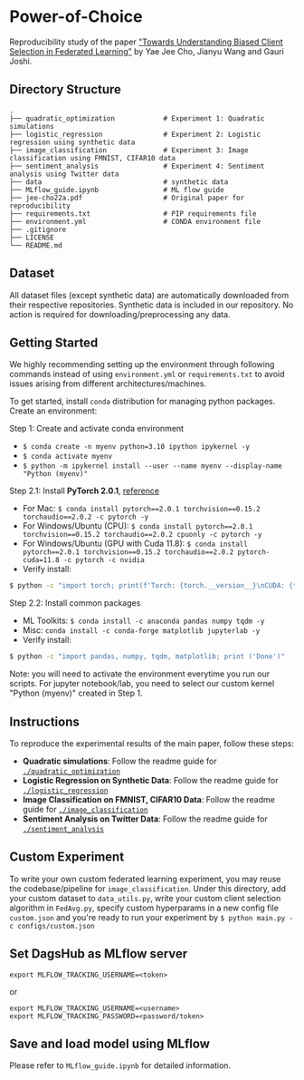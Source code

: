 # Power-of-Choice
Reproducibility study of the paper ["Towards Understanding Biased Client Selection in Federated Learning"](./jee-cho22a.pdf) by Yae Jee Cho, Jianyu Wang and Gauri Joshi.


## Directory Structure
```
.
├── quadratic_optimization            # Experiment 1: Quadratic simulations
├── logistic_regression               # Experiment 2: Logistic regression using synthetic data
├── image_classification              # Experiment 3: Image classification using FMNIST, CIFAR10 data
├── sentiment_analysis                # Experiment 4: Sentiment analysis using Twitter data
├── data                              # synthetic data
├── MLflow_guide.ipynb                # ML flow guide
├── jee-cho22a.pdf                    # Original paper for reproducibility
├── requirements.txt                  # PIP requirements file
├── environment.yml                   # CONDA environment file
├── .gitignore
├── LICENSE
└── README.md
```


## Dataset
All dataset files (except synthetic data) are automatically downloaded from their respective repositories. Synthetic data is included in our repository. No action is required for downloading/preprocessing any data.


## Getting Started
We highly recommending setting up the environment through following commands instead of using `environment.yml` or `requirements.txt` to avoid issues arising from different architectures/machines.  

To get started, install `conda` distribution for managing python packages. Create an environment:

Step 1: Create and activate conda environment
* `$ conda create -n myenv python=3.10 ipython ipykernel -y`
* `$ conda activate myenv`
* `$ python -m ipykernel install --user --name myenv --display-name "Python (myenv)"`

Step 2.1: Install **PyTorch 2.0.1**, [reference](https://pytorch.org/get-started/previous-versions/#v201)
* For Mac: `$ conda install pytorch==2.0.1 torchvision==0.15.2 torchaudio==2.0.2 -c pytorch -y`
* For Windows/Ubuntu (CPU): `$ conda install pytorch==2.0.1 torchvision==0.15.2 torchaudio==2.0.2 cpuonly -c pytorch -y`
* For Windows/Ubuntu (GPU with Cuda 11.8): `$ conda install pytorch==2.0.1 torchvision==0.15.2 torchaudio==2.0.2 pytorch-cuda=11.8 -c pytorch -c nvidia`
* Verify install:  
```bash
$ python -c "import torch; print(f'Torch: {torch.__version__}\nCUDA: {torch.version.cuda}\nIs CUDA available: {torch.cuda.is_available()}\nCUDA devices: {torch.cuda.device_count()}')"
```

Step 2.2: Install common packages
* ML Toolkits: `$ conda install -c anaconda pandas numpy tqdm -y`
* Misc: `conda install -c conda-forge matplotlib jupyterlab -y`
* Verify install:
```bash
$ python -c "import pandas, numpy, tqdm, matplotlib; print ('Done')"
```

Note: you will need to activate the environment everytime you run our scripts. For jupyter notebook/lab, you need to select our custom kernel "Python (myenv)" created in Step 1.


## Instructions
To reproduce the experimental results of the main paper, follow these steps:

* **Quadratic simulations**: Follow the readme guide for [`./quadratic_optimization`](./quadratic_optimization)
* **Logistic Regression on Synthetic Data**: Follow the readme guide for [`./logistic_regression`](./logistic_regression)
* **Image Classification on FMNIST, CIFAR10 Data**: Follow the readme guide for [`./image_classification`](./image_classification)
* **Sentiment Analysis on Twitter Data**: Follow the readme guide for [`./sentiment_analysis`](./sentiment_analysis)


## Custom Experiment
To write your own custom federated learning experiment, you may reuse the codebase/pipeline for `image_classification`. Under this directory, add your custom dataset to `data_utils.py`, write your custom client selection algorithm in `FedAvg.py`, specify custom hyperparams in a new config file `custom.json` and you're ready to run your experiment by `$ python main.py -c configs/custom.json`


## Set DagsHub as MLflow server
```
export MLFLOW_TRACKING_USERNAME=<token>
```

or 

```
export MLFLOW_TRACKING_USERNAME=<username>
export MLFLOW_TRACKING_PASSWORD=<password/token>
```


## Save and load model using MLflow
Please refer to `MLflow_guide.ipynb` for detailed information.
